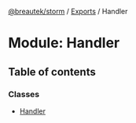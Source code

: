[@breautek/storm](../README.md) / [Exports](../modules.md) / Handler

# Module: Handler

## Table of contents

### Classes

- [Handler](../classes/handler.handler-1.md)
